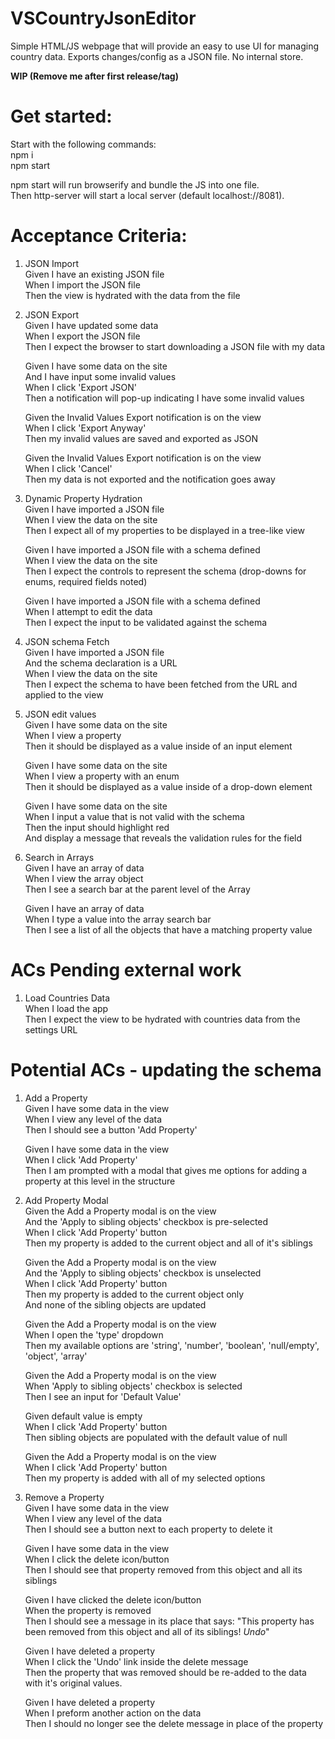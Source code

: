 # VSCountryJsonEditor
Simple HTML/JS webpage that will provide an easy to use UI for managing country data. Exports changes/config as a JSON file. No internal store.

**WIP (Remove me after first release/tag)**

# Get started:
Start with the following commands:  
npm i  
npm start  

npm start will run browserify and bundle the JS into one file.  
Then http-server will start a local server (default localhost://8081).  

# Acceptance Criteria:
1. JSON Import  
	Given I have an existing JSON file  
	When I import the JSON file  
	Then the view is hydrated with the data from the file  
	
2. JSON Export  
	Given I have updated some data  
	When I export the JSON file  
	Then I expect the browser to start downloading a JSON file with my data  

	Given I have some data on the site  
	And I have input some invalid values  
	When I click 'Export JSON'  
	Then a notification will pop-up indicating I have some invalid values  

	Given the Invalid Values Export notification is on the view  
	When I click 'Export Anyway'  
	Then my invalid values are saved and exported as JSON  

	Given the Invalid Values Export notification is on the view  
	When I click 'Cancel'  
	Then my data is not exported and the notification goes away  

3. Dynamic Property Hydration  
	Given I have imported a JSON file  
	When I view the data on the site  
	Then I expect all of my properties to be displayed in a tree-like view  

	Given I have imported a JSON file with a schema defined  
	When I view the data on the site  
	Then I expect the controls to represent the schema (drop-downs for enums, required fields noted)  

	Given I have imported a JSON file with a schema defined  
	When I attempt to edit the data  
	Then I expect the input to be validated against the schema  

4. JSON schema Fetch  
	Given I have imported a JSON file  
	And the schema declaration is a URL  
	When I view the data on the site  
	Then I expect the schema to have been fetched from the URL and applied to the view  

5. JSON edit values  
	Given I have some data on the site  
	When I view a property  
	Then it should be displayed as a value inside of an input element  

	Given I have some data on the site  
	When I view a property with an enum  
	Then it should be displayed as a value inside of a drop-down element  
	
	Given I have some data on the site  
	When I input a value that is not valid with the schema  
	Then the input should highlight red  
	And display a message that reveals the validation rules for the field  

6. Search in Arrays  
	Given I have an array of data  
	When I view the array object  
	Then I see a search bar at the parent level of the Array  

	Given I have an array of data  
	When I type a value into the array search bar  
	Then I see a list of all the objects that have a matching property value  


# ACs Pending external work
1. Load Countries Data  
	When I load the app  
	Then I expect the view to be hydrated with countries data from the settings URL  

# Potential ACs - updating the schema
1. Add a Property  
	Given I have some data in the view  
	When I view any level of the data  
	Then I should see a button 'Add Property'  

	Given I have some data in the view  
	When I click 'Add Property'  
	Then I am prompted with a modal that gives me options for adding a property at this level in the structure  

2. Add Property Modal  
	Given the Add a Property modal is on the view  
	And the 'Apply to sibling objects' checkbox is pre-selected  
	When I click 'Add Property' button  
	Then my property is added to the current object and all of it's siblings  

	Given the Add a Property modal is on the view  
	And the 'Apply to sibling objects' checkbox is unselected  
	When I click 'Add Property' button  
	Then my property is added to the current object only  
	And none of the sibling objects are updated  

	Given the Add a Property modal is on the view  
	When I open the 'type' dropdown  
	Then my available options are 'string', 'number', 'boolean', 'null/empty', 'object', 'array'  

	Given the Add a Property modal is on the view  
	When 'Apply to sibling objects' checkbox is selected  
	Then I see an input for 'Default Value'  

	Given default value is empty  
	When I click 'Add Property' button  
	Then sibling objects are populated with the default value of null  

	Given the Add a Property modal is on the view  
	When I click 'Add Property' button  
	Then my property is added with all of my selected options  

3. Remove a Property  
	Given I have some data in the view  
	When I view any level of the data  
	Then I should see a button next to each property to delete it  

	Given I have some data in the view  
	When I click the delete icon/button  
	Then I should see that property removed from this object and all its siblings  

	Given I have clicked the delete icon/button  
	When the property is removed  
	Then I should see a message in its place that says: "This property has been removed from this object and all of its siblings! _Undo_"  

	Given I have deleted a property  
	When I click the 'Undo' link inside the delete message  
	Then the property that was removed should be re-added to the data with it's original values.  
	
	Given I have deleted a property  
	When I preform another action on the data  
	Then I should no longer see the delete message in place of the property  